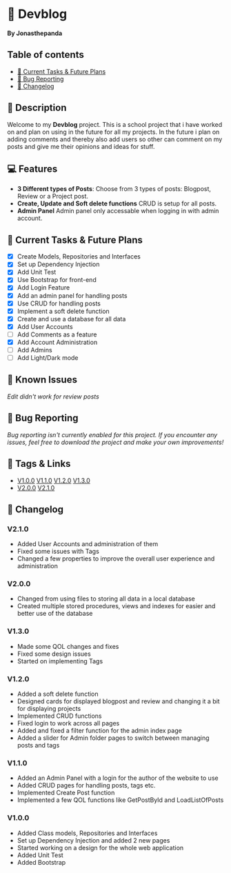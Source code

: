# 📰 Devblog
**By Jonasthepanda**
 
## Table of contents
- [🔧 Current Tasks & Future Plans](https://github.com/Jonasthepanda67/Devblog?tab=readme-ov-file#-current-tasks--future-plans)
- [🐞 Bug Reporting](https://github.com/Jonasthepanda67/Devblog?tab=readme-ov-file#-bug-reporting)
- [📜 Changelog](https://github.com/Jonasthepanda67/Devblog?tab=readme-ov-file#-changelog)
 
## 📝 Description
Welcome to my **Devblog** project. This is a school project that i have worked on and plan on using in the future for all my projects. In the future i plan on adding comments and thereby also add users so other can comment on my posts and give me their opinions and ideas for stuff.
 
## 💻 Features
- **3 Different types of Posts**: Choose from 3 types of posts: Blogpost, Review or a Project post.
- **Create, Update and Soft delete functions** CRUD is setup for all posts.
- **Admin Panel** Admin panel only accessable when logging in with admin account.
 
## 🔧 Current Tasks & Future Plans
- [X] Create Models, Repositories and Interfaces
- [X] Set up Dependency Injection
- [X] Add Unit Test
- [X] Use Bootstrap for front-end
- [X] Add Login Feature
- [X] Add an admin panel for handling posts
- [X] Use CRUD for handling posts
- [X] Implement a soft delete function
- [X] Create and use a database for all data
- [X] Add User Accounts
- [ ] Add Comments as a feature
- [X] Add Account Administration
- [ ] Add Admins
- [ ] Add Light/Dark mode
 
## 🚧 Known Issues
*Edit didn't work for review posts*
 
## 🐞 Bug Reporting
*Bug reporting isn't currently enabled for this project. If you encounter any issues, feel free to download the project and make your own improvements!*   
 
## 🔗 Tags & Links
- [V1.0.0](https://github.com/Jonasthepanda67/Devblog/releases/tag/V1.0.0)
[V1.1.0](https://github.com/Jonasthepanda67/Devblog/releases/tag/V1.1.0)
[V1.2.0](https://github.com/Jonasthepanda67/Devblog/releases/tag/V1.2.0)
[V1.3.0](https://github.com/Jonasthepanda67/Devblog/releases/tag/V1.3.0)
- [V2.0.0](https://github.com/Jonasthepanda67/Devblog/releases/tag/V2.0.0)
[V2.1.0](https://github.com/Jonasthepanda67/Devblog/releases/tag/V2.1.0)

## 📜 Changelog

### **V2.1.0**
- Added User Accounts and administration of them
- Fixed some issues with Tags
- Changed a few properties to improve the overall user experience and administration

### **V2.0.0**
- Changed from using files to storing all data in a local database
- Created multiple stored procedures, views and indexes for easier and better use of the database

### **V1.3.0**
- Made some QOL changes and fixes
- Fixed some design issues
- Started on implementing Tags

### **V1.2.0**
- Added a soft delete function
- Designed cards for displayed blogpost and review and changing it a bit for displaying projects
- Implemented CRUD functions
- Fixed login to work across all pages
- Added and fixed a filter function for the admin index page
- Added a slider for Admin folder pages to switch between managing posts and tags

### **V1.1.0**
- Added an Admin Panel with a login for the author of the website to use
- Added CRUD pages for handling posts, tags etc.
- Implemented Create Post function
- Implemented a few QOL functions like GetPostById and LoadListOfPosts
 
### **V1.0.0**
- Added Class models, Repositories and Interfaces
- Set up Dependency Injection and added 2 new pages
- Started working on a design for the whole web application
- Added Unit Test
- Added Bootstrap
